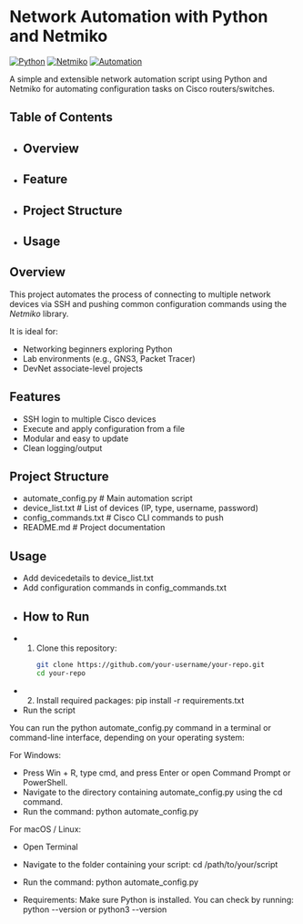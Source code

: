 # Network Automation with Python and Netmiko

[![Python](https://img.shields.io/badge/Python-3.8+-blue?logo=python)](https://www.python.org/)
[![Netmiko](https://img.shields.io/badge/Library-Netmiko-brightgreen)](https://github.com/ktbyers/netmiko)
[![Automation](https://img.shields.io/badge/Use%20Case-Network%20Automation-orange)]()


A simple and extensible network automation script using Python and Netmiko for automating configuration tasks on Cisco routers/switches.

## Table of Contents

- ## Overview
- ## Feature
- ## Project Structure
- ## Usage

## Overview

This project automates the process of connecting to multiple network devices via SSH and pushing common configuration commands using the *Netmiko* library.

It is ideal for:
- Networking beginners exploring Python
- Lab environments (e.g., GNS3, Packet Tracer)
- DevNet associate-level projects

## Features

- SSH login to multiple Cisco devices
- Execute and apply configuration from a file
- Modular and easy to update
- Clean logging/output

## Project Structure

- automate_config.py         # Main automation script
- device_list.txt            # List of devices (IP, type, username, password)
- config_commands.txt        # Cisco CLI commands to push
- README.md                  # Project documentation

## Usage

- Add devicedetails to device_list.txt 
- Add configuration commands in config_commands.txt
- ## How to Run
- 1. Clone this repository:
     ```bash
     git clone https://github.com/your-username/your-repo.git
     cd your-repo
- 2. Install required packages:
  pip install -r requirements.txt
- Run the script

You can run the python automate_config.py command in a terminal or command-line interface, depending on your operating system:

For Windows:
- Press Win + R, type cmd, and press Enter or open Command Prompt or PowerShell.
- Navigate to the directory containing automate_config.py using the cd command.
- Run the command:
python automate_config.py

For macOS / Linux:
- Open Terminal
- Navigate to the folder containing your script:
cd /path/to/your/script
- Run the command:
python automate_config.py

- Requirements:
Make sure Python is installed. You can check by running:
python --version 
or
python3 --version
